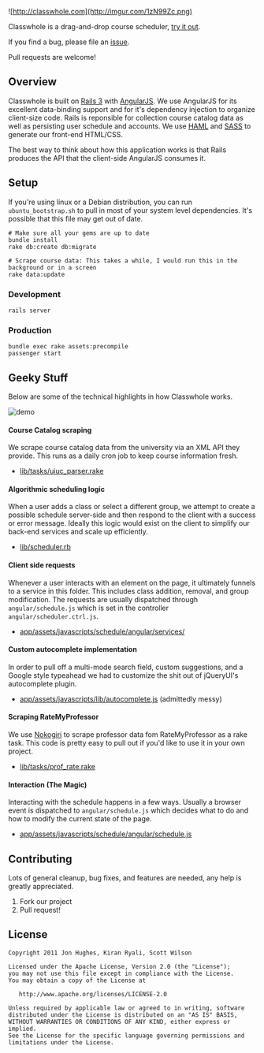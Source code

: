 ![http://classwhole.com](http://imgur.com/1zN99Zc.png)

Classwhole is a drag-and-drop course scheduler, [try it out](http://classwhole.com). 

If you find a bug, please file an [issue](https://github.com/kryali/classwhole/issues?direction=desc&sort=updated&state=open).

Pull requests are welcome!

## Overview

Classwhole is built on [Rails 3](http://rubyonrails.org/) with [AngularJS](http://angularjs.org/). 
We use AngularJS for its excellent data-binding support and for it's dependency injection to organize client-size code.
Rails is reponsible for collection course catalog data as well as persisting user schedule and accounts.
We use [HAML](http://haml.info/) and [SASS](http://sass-lang.com/) to generate our front-end HTML/CSS.

The best way to think about how this application works is that Rails produces the API that the client-side AngularJS consumes it.

## Setup

If you're using linux or a Debian distribution, you can run `ubuntu_bootstrap.sh` to pull in most of your system level dependencies. It's possible that this file may get out of date.

    # Make sure all your gems are up to date 
    bundle install  
    rake db:create db:migrate

    # Scrape course data: This takes a while, I would run this in the background or in a screen
    rake data:update       

### Development
    rails server
    
### Production
    bundle exec rake assets:precompile
    passenger start

## Geeky Stuff

Below are some of the technical highlights in how Classwhole works.

![demo](http://imgur.com/5ORNq5a.png)

#### Course Catalog scraping
We scrape course catalog data from the university via an XML API they provide. This runs as a daily cron job to keep course information fresh.

* [lib/tasks/uiuc_parser.rake](https://github.com/kryali/classwhole/blob/master/lib/tasks/uiuc_parser.rb)

#### Algorithmic scheduling logic
When a user adds a class or select a different group, we attempt to create a possible schedule server-side and then respond to the client with a success or error message. 
Ideally this logic would exist on the client to simplify our back-end services and scale up efficiently.

* [lib/scheduler.rb](https://github.com/kryali/classwhole/blob/master/lib/scheduler.rb)

#### Client side requests
Whenever a user interacts with an element on the page, it ultimately funnels to a service in this folder. This includes class addition, removal, and group modification. 
The requests are usually dispatched through `angular/schedule.js` which is set in the controller `angular/scheduler.ctrl.js`.

* [app/assets/javascripts/schedule/angular/services/](https://github.com/kryali/classwhole/tree/master/app/assets/javascripts/angular/services)

#### Custom autocomplete implementation
In order to pull off a multi-mode search field, custom suggestions, and a Google style typeahead we had to customize the shit out of jQueryUI's autocomplete plugin.

* [app/assets/javascripts/lib/autocomplete.js](https://github.com/kryali/classwhole/tree/master/app/assets/javascripts/lib/autocomplete.js) (admittedly messy)
    
#### Scraping RateMyProfessor
We use [Nokogiri](http://nokogiri.org/) to scrape professor data fom RateMyProfessor as a rake task. This code is pretty easy to pull out if you'd like to use it in your own project.

* [lib/tasks/prof_rate.rake](https://github.com/kryali/classwhole/blob/master/lib/tasks/prof_rake.rb)

#### Interaction (The Magic)
Interacting with the schedule happens in a few ways. Usually a browser event is dispatched to `angular/schedule.js` which decides what to do and how to modify the current state of the page.

* [app/assets/javascripts/schedule/angular/schedule.js](https://github.com/kryali/classwhole/tree/master/app/assets/javascripts/angular/schedule.js)

## Contributing
Lots of general cleanup, bug fixes, and features are needed, any help is greatly appreciated.

1. Fork our project
2. Pull request!


## License
```
Copyright 2011 Jon Hughes, Kiran Ryali, Scott Wilson

Licensed under the Apache License, Version 2.0 (the "License");
you may not use this file except in compliance with the License.
You may obtain a copy of the License at

   http://www.apache.org/licenses/LICENSE-2.0

Unless required by applicable law or agreed to in writing, software
distributed under the License is distributed on an "AS IS" BASIS,
WITHOUT WARRANTIES OR CONDITIONS OF ANY KIND, either express or implied.
See the License for the specific language governing permissions and
limitations under the License.
```
